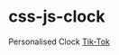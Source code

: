 # css-js-clock
Personalised Clock 
<a href="https://alankrithashekar.github.io/css-js-clock/"> Tik-Tok </a>
